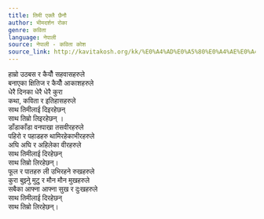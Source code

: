 ```yaml
---
title: तिमी एक्लै छैनौ
author: भीमदर्शन रोका
genre: कविता
language: नेपाली
source: नेपाली - कविता कोश
source_link: http://kavitakosh.org/kk/%E0%A4%AD%E0%A5%80%E0%A4%AE%E0%A4%A6%E0%A4%B0%E0%A5%8D%E0%A4%B6%E0%A4%A8_%E0%A4%B0%E0%A5%8B%E0%A4%95%E0%A4%BE
---
```


हाम्रो उठबस र कैयौँ सहवासहरुले  
बनाएका क्षितिज र कैयौँ आकाशहरुले  
धेरै दिनका धेरै धेरै कुरा  
कथा, कविता र इतिहासहरुले  
साथ तिमीलाई दिइरहेछन्  
साथ तिम्रो लिइरहेछन् ।  
डाँडाकाँडा वनपाखा तसवीरहरुले  
पहिरो र पहाडहरु थामिरहेकाभीरहरुले  
अघि अघि र अहिलेका वीरहरुले  
साथ तिमीलाई दिरहेछन्  
साथ तिम्रो लिरहेछन्।  
फूल र पातहरु ली उभिरहने रुखहरुले  
कुरा बुझ्नेु मुटु् र मौन मौन मुखहरुले  
सबैका आफ्ना आफ्ना सुख र दुःखहरुले  
साथ तिमीलाई दिरहेछन्  
साथ तिम्रो लिरहेछन्।
